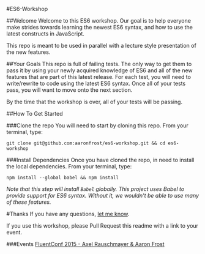 #ES6-Workshop

##Welcome
Welcome to this ES6 workshop. Our goal is to help everyone make strides towards learning the newest ES6 syntax, and
how to use the latest constructs in JavaScript.

This repo is meant to be used in parallel with a lecture style presentation of the new features.

##Your Goals
This repo is full of failing tests. The only way to get them to pass it by using your newly acquired knowledge of ES6
and all of the new features that are part of this latest release. For each test, you will need to write/rewrite to code
using the latest ES6 syntax. Once all of your tests pass, you will want to move onto the next section.

By the time that the workshop is over, all of your tests will be passing.

##How To Get Started

###Clone the repo
You will need to start by cloning this repo. From your terminal, type:
```
git clone git@github.com:aaronfrost/es6-workshop.git && cd es6-workshop
```

###Install Dependencies
Once you have cloned the repo, in need to install the local dependencies. From your terminal, type:
```
npm install --global babel && npm install
```

*Note that this step will install `Babel` globally. This project uses Babel to provide support for ES6 syntax. Without
it, we wouldn't be able to use many of these features.*

#Thanks
If you have any questions, [let me know](https://www.twitter.com/js_dev).

If you use this workshop, please Pull Request this readme with a link to your event.

###Events
[FluentConf 2015 - Axel Rauschmayer & Aaron Frost](http://fluentconf.com/javascript-html-2015/public/schedule/detail/38811)

